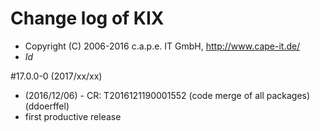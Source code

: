 # Change log of KIX
* Copyright (C) 2006-2016 c.a.p.e. IT GmbH, http://www.cape-it.de/
* $Id$

#17.0.0-0 (2017/xx/xx)
 * (2016/12/06) - CR: T2016121190001552 (code merge of all packages) (ddoerffel)
 * first productive release 
